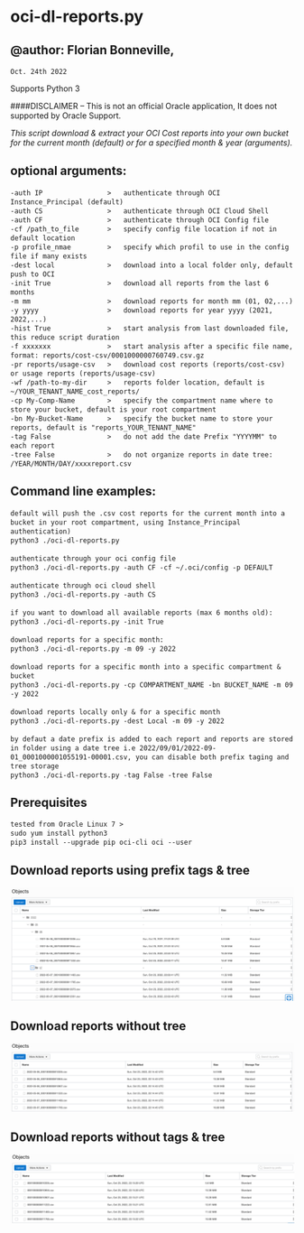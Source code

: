 
# oci-dl-reports.py

## @author: Florian Bonneville, 
    Oct. 24th 2022

 Supports Python 3

####DISCLAIMER – This is not an official Oracle application,  It does not supported by Oracle Support.

*This script download & extract your OCI Cost reports into your own bucket for the current month (default) or for a specified month & year (arguments).*

##  optional arguments:

	-auth IP                >   authenticate through OCI Instance_Principal (default)
	-auth CS                >   authenticate through OCI Cloud Shell
	-auth CF                >   authenticate through OCI Config file
	-cf /path_to_file       >   specify config file location if not in default location
	-p profile_nmae         >   specify which profil to use in the config file if many exists
	-dest local             >   download into a local folder only, default push to OCI
	-init True              >   download all reports from the last 6 months
	-m mm                   >   download reports for month mm (01, 02,...)
	-y yyyy                 >   download reports for year yyyy (2021, 2022,...)
	-hist True              >   start analysis from last downloaded file, this reduce script duration
	-f xxxxxxx              >   start analysis after a specific file name, format: reports/cost-csv/0001000000760749.csv.gz
	-pr reports/usage-csv   >   download cost reports (reports/cost-csv) or usage reports (reports/usage-csv)
	-wf /path-to-my-dir     >   reports folder location, default is ~/YOUR_TENANT_NAME_cost_reports/
	-cp My-Comp-Name        >   specify the compartment name where to store your bucket, default is your root compartment
	-bn My-Bucket-Name      >   specify the bucket name to store your reports, default is "reports_YOUR_TENANT_NAME"
	-tag False              >   do not add the date Prefix "YYYYMM" to each report
	-tree False             >   do not organize reports in date tree: /YEAR/MONTH/DAY/xxxxreport.csv

## Command line examples:

	default will push the .csv cost reports for the current month into a bucket in your root compartment, using Instance_Principal authentication)
	python3 ./oci-dl-reports.py
	   
	authenticate through your oci config file
	python3 ./oci-dl-reports.py -auth CF -cf ~/.oci/config -p DEFAULT
	   
	authenticate through oci cloud shell
	python3 ./oci-dl-reports.py -auth CS 
	   
	if you want to download all available reports (max 6 months old):
	python3 ./oci-dl-reports.py -init True
	 
	download reports for a specific month: 
	python3 ./oci-dl-reports.py -m 09 -y 2022
	
	download reports for a specific month into a specific compartment & bucket 
	python3 ./oci-dl-reports.py -cp COMPARTMENT_NAME -bn BUCKET_NAME -m 09 -y 2022
	
	download reports locally only & for a specific month
	python3 ./oci-dl-reports.py -dest Local -m 09 -y 2022
	
	by defaut a date prefix is added to each report and reports are stored in folder using a date tree i.e 2022/09/01/2022-09-01_0001000001055191-00001.csv, you can disable both prefix taging and tree storage
	python3 ./oci-dl-reports.py -tag False -tree False

## Prerequisites

	tested from Oracle Linux 7 >
	sudo yum install python3
	pip3 install --upgrade pip oci-cli oci --user
   
## Download reports using prefix tags & tree
![screenshot](./images/default.png)

## Download reports without tree
![screenshot](./images/notree.png)

## Download reports without tags & tree
![screenshot](./images/notagnotree.png)
